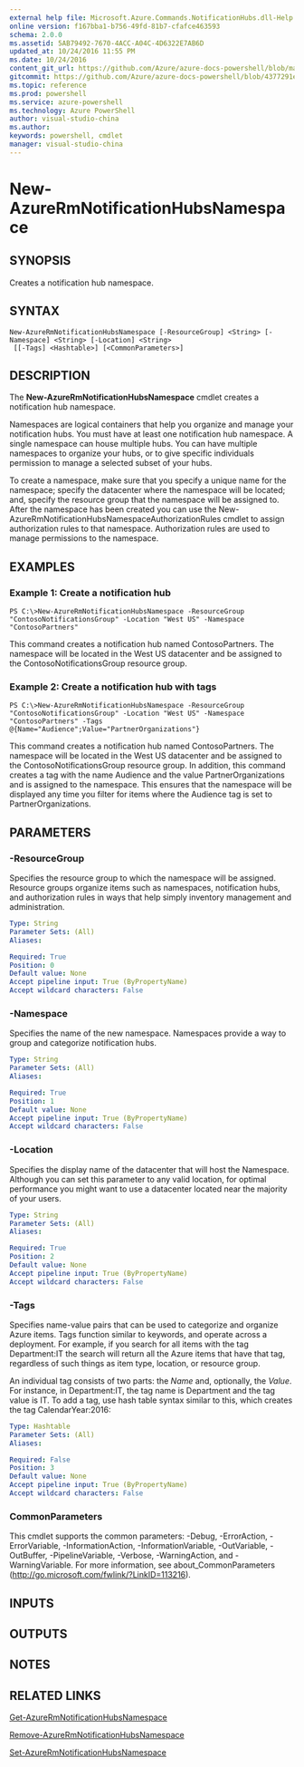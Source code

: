 ```yaml
---
external help file: Microsoft.Azure.Commands.NotificationHubs.dll-Help.xml
online version: f167bba1-b756-49fd-81b7-cfafce463593
schema: 2.0.0
ms.assetid: 5AB79492-7670-4ACC-A04C-4D6322E7AB6D
updated_at: 10/24/2016 11:55 PM
ms.date: 10/24/2016
content_git_url: https://github.com/Azure/azure-docs-powershell/blob/master/azureps-cmdlets-docs/ResourceManager/AzureRM.NotificationHubs/v2.2.0/New-AzureRmNotificationHubsNamespace.md
gitcommit: https://github.com/Azure/azure-docs-powershell/blob/4377291ee360e58e2c1c5d644155daf6a0279055/azureps-cmdlets-docs/ResourceManager/AzureRM.NotificationHubs/v2.2.0/New-AzureRmNotificationHubsNamespace.md
ms.topic: reference
ms.prod: powershell
ms.service: azure-powershell
ms.technology: Azure PowerShell
author: visual-studio-china
ms.author: 
keywords: powershell, cmdlet
manager: visual-studio-china
---
```


# New-AzureRmNotificationHubsNamespace

## SYNOPSIS
Creates a notification hub namespace.

## SYNTAX

```
New-AzureRmNotificationHubsNamespace [-ResourceGroup] <String> [-Namespace] <String> [-Location] <String>
 [[-Tags] <Hashtable>] [<CommonParameters>]
```

## DESCRIPTION
The **New-AzureRmNotificationHubsNamespace** cmdlet creates a notification hub namespace.

Namespaces are logical containers that help you organize and manage your notification hubs.
You must have at least one notification hub namespace.
A single namespace can house multiple hubs.
You can have multiple namespaces to organize your hubs, or to give specific individuals permission to manage a selected subset of your hubs.

To create a namespace, make sure that you specify a unique name for the namespace; specify the datacenter where the namespace will be located; and, specify the resource group that the namespace will be assigned to.
After the namespace has been created you can use the New-AzureRmNotificationHubsNamespaceAuthorizationRules cmdlet to assign authorization rules to that namespace.
Authorization rules are used to manage permissions to the namespace.

## EXAMPLES

### Example 1: Create a notification hub
```
PS C:\>New-AzureRmNotificationHubsNamespace -ResourceGroup "ContosoNotificationsGroup" -Location "West US" -Namespace "ContosoPartners"
```

This command creates a notification hub named ContosoPartners.
The namespace will be located in the West US datacenter and be assigned to the ContosoNotificationsGroup resource group.

### Example 2: Create a notification hub with tags
```
PS C:\>New-AzureRmNotificationHubsNamespace -ResourceGroup "ContosoNotificationsGroup" -Location "West US" -Namespace "ContosoPartners" -Tags @{Name="Audience";Value="PartnerOrganizations"}
```

This command creates a notification hub named ContosoPartners.
The namespace will be located in the West US datacenter and be assigned to the ContosoNotificationsGroup resource group.
In addition, this command creates a tag with the name Audience and the value PartnerOrganizations and is assigned to the namespace.
This ensures that the namespace will be displayed any time you filter for items where the Audience tag is set to PartnerOrganizations.

## PARAMETERS

### -ResourceGroup
Specifies the resource group to which the namespace will be assigned.
Resource groups organize items such as namespaces, notification hubs, and authorization rules in ways that help simply inventory management and administration.

```yaml
Type: String
Parameter Sets: (All)
Aliases: 

Required: True
Position: 0
Default value: None
Accept pipeline input: True (ByPropertyName)
Accept wildcard characters: False
```

### -Namespace
Specifies the name of the new namespace.
Namespaces provide a way to group and categorize notification hubs.

```yaml
Type: String
Parameter Sets: (All)
Aliases: 

Required: True
Position: 1
Default value: None
Accept pipeline input: True (ByPropertyName)
Accept wildcard characters: False
```

### -Location
Specifies the display name of the datacenter that will host the Namespace.
Although you can set this parameter to any valid location, for optimal performance you might want to use a datacenter located near the majority of your users.

```yaml
Type: String
Parameter Sets: (All)
Aliases: 

Required: True
Position: 2
Default value: None
Accept pipeline input: True (ByPropertyName)
Accept wildcard characters: False
```

### -Tags
Specifies name-value pairs that can be used to categorize and organize Azure items.
Tags function similar to keywords, and operate across a deployment.
For example, if you search for all items with the tag Department:IT the search will return all the Azure items that have that tag, regardless of such things as item type, location, or resource group.

An individual tag consists of two parts: the *Name* and, optionally, the *Value*.
For instance, in Department:IT, the tag name is Department and the tag value is IT.
To add a tag, use hash table syntax similar to this, which creates the tag CalendarYear:2016:

```yaml
Type: Hashtable
Parameter Sets: (All)
Aliases: 

Required: False
Position: 3
Default value: None
Accept pipeline input: True (ByPropertyName)
Accept wildcard characters: False
```

### CommonParameters
This cmdlet supports the common parameters: -Debug, -ErrorAction, -ErrorVariable, -InformationAction, -InformationVariable, -OutVariable, -OutBuffer, -PipelineVariable, -Verbose, -WarningAction, and -WarningVariable. For more information, see about_CommonParameters (http://go.microsoft.com/fwlink/?LinkID=113216).

## INPUTS

## OUTPUTS

## NOTES

## RELATED LINKS

[Get-AzureRmNotificationHubsNamespace](./Get-AzureRmNotificationHubsNamespace.md)

[Remove-AzureRmNotificationHubsNamespace](./Remove-AzureRmNotificationHubsNamespace.md)

[Set-AzureRmNotificationHubsNamespace](./Set-AzureRmNotificationHubsNamespace.md)


